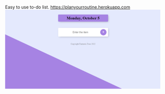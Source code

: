 
Easy to use to-do list. https://planyourroutine.herokuapp.com
![alt text](https://github.com/devang-7/Web-Development-Projects/blob/master/ToDo/Capture.PNG)
